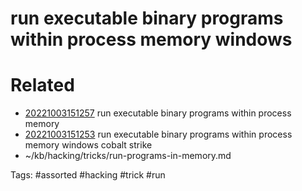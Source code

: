 # run executable binary programs within process memory windows

# Related
- [20221003151257](/zet/20221003151257/README.md) run executable binary programs within process memory
- [20221003151253](/zet/20221003151253/README.md) run executable binary programs within process memory windows cobalt strike
- ~/kb/hacking/tricks/run-programs-in-memory.md

Tags:
    #assorted #hacking #trick #run
